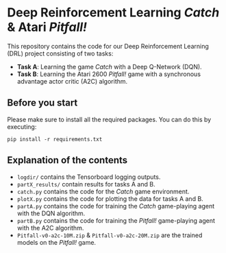 # Deep Reinforcement Learning *Catch* & Atari *Pitfall!*
This repository contains the code for our Deep Reinforcement Learning (DRL) project consisting of two tasks:
- **Task A**: Learning the game *Catch* with a Deep Q-Network (DQN).
- **Task B**: Learning the Atari 2600 *Pitfall!* game with a synchronous advantage actor critic (A2C) algorithm.

## Before you start
Please make sure to install all the required packages. You can do this by executing:
```
pip install -r requirements.txt
```
## Explanation of the contents
* `logdir/` contains the Tensorboard logging outputs.
* `partX_results/` contain results for tasks A and B.
* `catch.py` contains the code for the *Catch* game environment.
* `plotX.py` contains the code for plotting the data for tasks A and B.
* `partA.py` contains the code for training the *Catch* game-playing agent with the DQN algorithm.
* `partB.py` contains the code for training the *Pitfall!* game-playing agent with the A2C algorithm.
* `Pitfall-v0-a2c-10M.zip` & `Pitfall-v0-a2c-20M.zip` are the trained models on the *Pitfall!* game.
